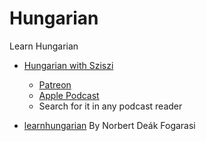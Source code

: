 # Hungarian

Learn Hungarian

* [Hungarian with Sziszi](http://www.hungarianwithsziszi.com/)
    * [Patreon](https://www.patreon.com/hungarianwithsziszi)
    * [Apple Podcast](https://podcasts.apple.com/us/podcast/hungarian-with-sziszi/id1550002940)
    * Search for it in any podcast reader

* [learnhungarian](https://anchor.fm/learnhungarian/episodes/Tanulj-magyarul---Learn-hungarian-e4r35n) By Norbert Deák Fogarasi

